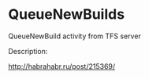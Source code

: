 QueueNewBuilds
==============

QueueNewBuild activity from TFS server


Description:

http://habrahabr.ru/post/215369/
